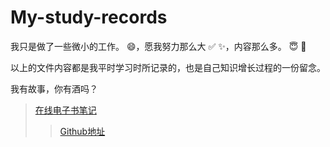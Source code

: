 # My-study-records
我只是做了一些微小的工作。 :smile:，愿我努力那么大 :white_check_mark: :sparkles:，内容那么多。 :innocent: :tropical_fish:

以上的文件内容都是我平时学习时所记录的，也是自己知识增长过程的一份留念。

我有故事，你有酒吗？

>[在线电子书笔记](https://niefee.gitbooks.io/my-study-records/content/)
>>[Github地址](https://github.com/Niefee/My-study-records)
